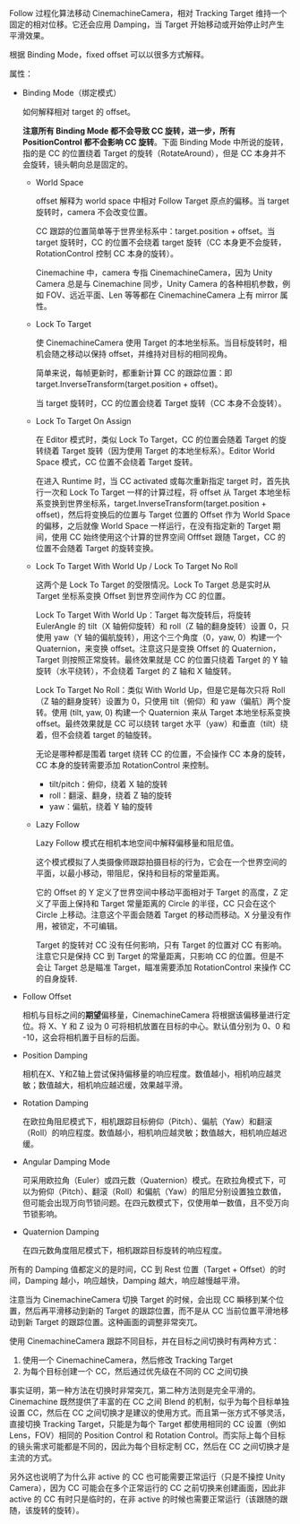 Follow 过程化算法移动 CinemachineCamera，相对 Tracking Target 维持一个固定的相对位移。它还会应用 Damping，当 Target 开始移动或开始停止时产生平滑效果。

根据 Binding Mode，fixed offset 可以以很多方式解释。

属性：

- Binding Mode（绑定模式）

  如何解释相对 target 的 offset。

  **注意所有 Binding Mode 都不会导致 CC 旋转，进一步，所有 PositionControl 都不会影响 CC 旋转**。下面 Binding Mode 中所说的旋转，指的是 CC 的位置绕着 Target 的旋转（RotateAround），但是 CC 本身并不会旋转，镜头朝向总是固定的。

  - World Space

    offset 解释为 world space 中相对 Follow Target 原点的偏移。当 target 旋转时，camera 不会改变位置。

    CC 跟踪的位置简单等于世界坐标系中：target.position + offset。当 target 旋转时，CC 的位置不会绕着 target 旋转（CC 本身更不会旋转，RotationControl 控制 CC 本身的旋转）。

    Cinemachine 中，camera 专指 CinemachineCamera，因为 Unity Camera 总是与 Cinemachine 同步，Unity Camera 的各种相机参数，例如 FOV、远近平面、Len 等等都在 CinemachineCamera 上有 mirror 属性。

  - Lock To Target

    使 CinemachineCamera 使用 Target 的本地坐标系。当目标旋转时，相机会随之移动以保持 offset，并维持对目标的相同视角。

    简单来说，每帧更新时，都重新计算 CC 的跟踪位置：即 target.InverseTransform(target.position + offset)。

    当 target 旋转时，CC 的位置会绕着 Target 旋转（CC 本身不会旋转）。

  - Lock To Target On Assign

    在 Editor 模式时，类似 Lock To Target，CC 的位置会随着 Target 的旋转绕着 Target 旋转（因为使用 Target 的本地坐标系）。Editor World Space 模式，CC 位置不会绕着 Target 旋转。

    在进入 Runtime 时，当 CC activated 或每次重新指定 target 时，首先执行一次和 Lock To Target 一样的计算过程，将 offset 从 Target 本地坐标系变换到世界坐标系，target.InverseTransform(target.position + offset)，然后将变换后的位置与 Target 位置的 Offset 作为 World Space 的偏移，之后就像 World Space 一样运行，在没有指定新的 Target 期间，使用 CC 始终使用这个计算的世界空间 Offfset 跟随 Target，CC 的位置不会随着 Target 的旋转变换。

  - Lock To Target With World Up / Lock To Target No Roll

    这两个是 Lock To Target 的受限情况。Lock To Target 总是实时从 Target 坐标系变换 Offset 到世界空间作为 CC 的位置。

    Lock To Target With World Up：Target 每次旋转后，将旋转 EulerAngle 的 tilt（X 轴俯仰旋转）和 roll（Z 轴的翻身旋转）设置 0，只使用 yaw（Y 轴的偏航旋转），用这个三个角度（0，yaw, 0）构建一个 Quaternion，来变换 offset。注意这只是变换 Offset 的 Quaternion，Target 则按照正常旋转。最终效果就是 CC 的位置只绕着 Target 的 Y 轴旋转（水平绕转），不会绕着 Target 的 Z 轴和 X 轴旋转。

    Lock To Target No Roll：类似 With World Up，但是它是每次只将 Roll（Z 轴的翻身旋转）设置为 0，只使用 tilt（俯仰）和 yaw（偏航）两个旋转。使用 (tilt, yaw, 0) 构建一个 Quaternion 来从 Target 本地坐标系变换 offset。最终效果就是 CC 可以绕转 target 水平（yaw）和垂直（tilt）绕着，但不会绕着 target 的轴旋转。

    无论是哪种都是围着 target 绕转 CC 的位置，不会操作 CC 本身的旋转，CC 本身的旋转需要添加 RotationControl 来控制。

    - tilt/pitch：俯仰，绕着 X 轴的旋转
    - roll：翻滚、翻身，绕着 Z 轴的旋转
    - yaw：偏航，绕着 Y 轴的旋转

  - Lazy Follow

    Lazy Follow 模式在相机本地空间中解释偏移量和阻尼值。

    这个模式模拟了人类摄像师跟踪拍摄目标的行为，它会在一个世界空间的平面，以最小移动，带阻尼，保持和目标的常量距离。

    它的 Offset 的 Y 定义了世界空间中移动平面相对于 Target 的高度，Z 定义了平面上保持和 Target 常量距离的 Circle 的半径，CC 只会在这个 Circle 上移动。注意这个平面会随着 Target 的移动而移动。X 分量没有作用，被锁定，不可编辑。

    Target 的旋转对 CC 没有任何影响，只有 Target 的位置对 CC 有影响。注意它只是保持 CC 到 Target 的常量距离，只影响 CC 的位置。但是不会让 Target 总是瞄准 Target，瞄准需要添加 RotationControl 来操作 CC 的自身旋转.

- Follow Offset

  相机与目标之间的**期望**偏移量，CinemachineCamera 将根据该偏移量进行定位。将 X、Y 和 Z 设为 0 可将相机放置在目标的中心。默认值分别为 0、0 和 -10，这会将相机置于目标的后面。

- Position Damping

  相机在X、Y和Z轴上尝试保持偏移量的响应程度。数值越小，相机响应越灵敏；数值越大，相机响应越迟缓，效果越平滑。

- Rotation Damping  

  在欧拉角阻尼模式下，相机跟踪目标俯仰（Pitch）、偏航（Yaw）和翻滚（Roll）的响应程度。数值越小，相机响应越灵敏；数值越大，相机响应越迟缓。

- Angular Damping Mode

  可采用欧拉角（Euler）或四元数（Quaternion）模式。在欧拉角模式下，可以为俯仰（Pitch）、翻滚（Roll）和偏航（Yaw）的阻尼分别设置独立数值，但可能会出现万向节锁问题。在四元数模式下，仅使用单一数值，且不受万向节锁影响。

- Quaternion Damping

  在四元数角度阻尼模式下，相机跟踪目标旋转的响应程度。

所有的 Damping 值都定义的是时间，CC 到 Rest 位置（Target + Offset）的时间，Damping 越小，响应越快，Damping 越大，响应越慢越平滑。

注意当为 CinemachineCamera 切换 Target 的时候，会出现 CC 瞬移到某个位置，然后再平滑移动到新的 Target 的跟踪位置，而不是从 CC 当前位置平滑地移动到新 Target 的跟踪位置。这种画面的调整非常突兀。

使用 CinemachineCamera 跟踪不同目标，并在目标之间切换时有两种方式：

1. 使用一个 CinemachineCamera，然后修改 Tracking Target
2. 为每个目标创建一个 CC，然后通过优先级在不同的 CC 之间切换

事实证明，第一种方法在切换时非常突兀，第二种方法则是完全平滑的。Cinemachine 既然提供了丰富的在 CC 之间 Blend 的机制，似乎为每个目标单独设置 CC，然后在 CC 之间切换才是建议的使用方式。而且第一张方式不够灵活，直接切换 Tracking Target，只能是为每个 Target 都使用相同的 CC 设置（例如 Lens，FOV）相同的 Position Control 和 Rotation Control。而实际上每个目标的镜头需求可能都是不同的，因此为每个目标定制 CC，然后在 CC 之间切换才是主流的方式。

另外这也说明了为什么非 active 的 CC 也可能需要正常运行（只是不操控 Unity Camera），因为 CC 可能会在多个正常运行的 CC 之前切换来创建画面，因此非 active 的 CC 有时只是临时的，在非 active 的时候也需要正常运行（该跟随的跟随，该旋转的旋转）。
